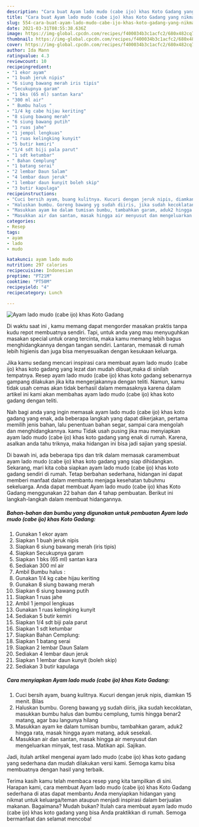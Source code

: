 ```yaml
---
description: "Cara buat Ayam lado mudo (cabe ijo) khas Koto Gadang yang nikmat dan Mudah Dibuat"
title: "Cara buat Ayam lado mudo (cabe ijo) khas Koto Gadang yang nikmat dan Mudah Dibuat"
slug: 554-cara-buat-ayam-lado-mudo-cabe-ijo-khas-koto-gadang-yang-nikmat-dan-mudah-dibuat
date: 2021-03-31T08:55:38.636Z
image: https://img-global.cpcdn.com/recipes/f400034b3c1acfc2/680x482cq70/ayam-lado-mudo-cabe-ijo-khas-koto-gadang-foto-resep-utama.jpg
thumbnail: https://img-global.cpcdn.com/recipes/f400034b3c1acfc2/680x482cq70/ayam-lado-mudo-cabe-ijo-khas-koto-gadang-foto-resep-utama.jpg
cover: https://img-global.cpcdn.com/recipes/f400034b3c1acfc2/680x482cq70/ayam-lado-mudo-cabe-ijo-khas-koto-gadang-foto-resep-utama.jpg
author: Ida Mann
ratingvalue: 4.3
reviewcount: 10
recipeingredient:
- "1 ekor ayam"
- "1 buah jeruk nipis"
- "6 siung bawang merah iris tipis"
- "Secukupnya garam"
- "1 bks (65 ml) santan kara"
- "300 ml air"
- " Bumbu halus "
- "1/4 kg cabe hijau keriting"
- "8 siung bawang merah"
- "6 siung bawang putih"
- "1 ruas jahe"
- "1 jempol lengkuas"
- "1 ruas kelingking kunyit"
- "5 butir kemiri"
- "1/4 sdt biji pala parut"
- "1 sdt ketumbar"
- " Bahan Cemplung"
- "1 batang serai"
- "2 lembar Daun Salam"
- "4 lembar daun jeruk"
- "1 lembar daun kunyit boleh skip"
- "3 butir kapulaga"
recipeinstructions:
- "Cuci bersih ayam, buang kulitnya. Kucuri dengan jeruk nipis, diamkan 15 menit. Bilas"
- "Haluskan bumbu. Goreng bawang yg sudah diiris, jika sudah kecoklatan, masukkan bumbu halus dan bumbu cemplung, tumis hingga benar2 matang, agar bau langunya hilang"
- "Masukkan ayam ke dalam tumisan bumbu, tambahkan garam, aduk2 hingga rata, masak hingga ayam matang, aduk sesekali."
- "Masukkan air dan santan, masak hingga air menyusut dan mengeluarkan minyak, test rasa. Matikan api. Sajikan."
categories:
- Resep
tags:
- ayam
- lado
- mudo

katakunci: ayam lado mudo 
nutrition: 297 calories
recipecuisine: Indonesian
preptime: "PT21M"
cooktime: "PT50M"
recipeyield: "4"
recipecategory: Lunch

---
```



![Ayam lado mudo (cabe ijo) khas Koto Gadang](https://img-global.cpcdn.com/recipes/f400034b3c1acfc2/680x482cq70/ayam-lado-mudo-cabe-ijo-khas-koto-gadang-foto-resep-utama.jpg)

Di waktu  saat ini , kamu memang dapat mengorder masakan praktis tanpa kudu repot membuatnya sendiri. Tapi, untuk anda yang mau menyuguhkan masakan special untuk orang tercinta, maka kamu memang lebih bagus menghidangkannya dengan tangan sendiri. Lantaran, memasak di rumah lebih higienis dan juga bisa menyesuaikan dengan kesukaan keluarga.

Jika kamu sedang mencari inspirasi cara membuat ayam lado mudo (cabe ijo) khas koto gadang yang lezat dan mudah dibuat,maka di sinilah tempatnya. Resep ayam lado mudo (cabe ijo) khas koto gadang  sebenarnya gampang dilakukan jika kita mengerjakannya dengan teliti. Namun, kamu tidak usah cemas akan tidak berhasil dalam memasaknya 
karena dalam artikel ini kami akan membahas ayam lado mudo (cabe ijo) khas koto gadang dengan teliti.  



Nah bagi anda yang ingin memasak ayam lado mudo (cabe ijo) khas koto gadang yang enak, ada beberapa langkah yang dapat dikerjakan, pertama memilih jenis bahan, lalu penentuan bahan segar, sampai cara mengolah dan menghidangkannya. kamu Tidak usah pusing jika mau menyiapkan ayam lado mudo (cabe ijo) khas koto gadang yang enak di rumah. Karena, asalkan anda  tahu triknya, maka hidangan ini bisa jadi sajian yang spesial.

Di bawah ini, ada beberapa tips dan trik dalam memasak caramembuat ayam lado mudo (cabe ijo) khas koto gadang yang siap dihidangkan. Sekarang, mari kita coba siapkan ayam lado mudo (cabe ijo) khas koto gadang sendiri di rumah. Tetap berbahan sederhana, hidangan ini dapat memberi manfaat dalam membantu menjaga kesehatan tubuhmu sekeluarga. Anda dapat membuat Ayam lado mudo (cabe ijo) khas Koto Gadang menggunakan 22 bahan dan 4 tahap pembuatan. Berikut ini langkah-langkah dalam membuat hidangannya.

<!--inarticleads1-->

##### Bahan-bahan dan bumbu yang digunakan untuk pembuatan Ayam lado mudo (cabe ijo) khas Koto Gadang:

1. Gunakan 1 ekor ayam
1. Siapkan 1 buah jeruk nipis
1. Siapkan 6 siung bawang merah (iris tipis)
1. Siapkan Secukupnya garam
1. Siapkan 1 bks (65 ml) santan kara
1. Sediakan 300 ml air
1. Ambil  Bumbu halus :
1. Gunakan 1/4 kg cabe hijau keriting
1. Gunakan 8 siung bawang merah
1. Siapkan 6 siung bawang putih
1. Siapkan 1 ruas jahe
1. Ambil 1 jempol lengkuas
1. Gunakan 1 ruas kelingking kunyit
1. Sediakan 5 butir kemiri
1. Siapkan 1/4 sdt biji pala parut
1. Siapkan 1 sdt ketumbar
1. Siapkan  Bahan Cemplung:
1. Siapkan 1 batang serai
1. Siapkan 2 lembar Daun Salam
1. Sediakan 4 lembar daun jeruk
1. Siapkan 1 lembar daun kunyit (boleh skip)
1. Sediakan 3 butir kapulaga




<!--inarticleads2-->

##### Cara menyiapkan Ayam lado mudo (cabe ijo) khas Koto Gadang:

1. Cuci bersih ayam, buang kulitnya. Kucuri dengan jeruk nipis, diamkan 15 menit. Bilas
1. Haluskan bumbu. Goreng bawang yg sudah diiris, jika sudah kecoklatan, masukkan bumbu halus dan bumbu cemplung, tumis hingga benar2 matang, agar bau langunya hilang
1. Masukkan ayam ke dalam tumisan bumbu, tambahkan garam, aduk2 hingga rata, masak hingga ayam matang, aduk sesekali.
1. Masukkan air dan santan, masak hingga air menyusut dan mengeluarkan minyak, test rasa. Matikan api. Sajikan.




Jadi, itulah artikel mengenai  ayam lado mudo (cabe ijo) khas koto gadang  yang sederhana dan mudah dilakukan versi kami. Semoga kamu bisa membuatnya dengan hasil yang terbaik. 

Terima kasih kamu telah membaca resep yang kita tampilkan di sini. Harapan kami, cara membuat  Ayam lado mudo (cabe ijo) khas Koto Gadang sederhana di atas dapat membantu Anda menyiapkan hidangan yang nikmat untuk keluarga/teman ataupun menjadi inspirasi dalam berjualan makanan. Bagaimana? Mudah bukan? Itulah cara membuat ayam lado mudo (cabe ijo) khas koto gadang yang bisa Anda praktikkan di rumah. Semoga bermanfaat dan selamat mencoba!

